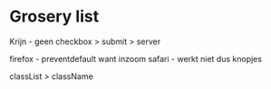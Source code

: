 # Grosery list

Krijn - geen checkbox > submit > server

firefox - preventdefault want inzoom
safari - werkt niet dus knopjes

classList > className